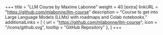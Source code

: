 +++
title = "LLM Course by Maxime Labonne"
weight = 40
[extra]
linkURL = "https://github.com/mlabonne/llm-course"
description = "Course to get into Large Language Models (LLMs) with roadmaps and Colab notebooks."
additionalLinks = [
  { url = "https://github.com/mlabonne/llm-course", icon = "/icons/github.svg", tooltip = "GitHub Repository" },
]
+++